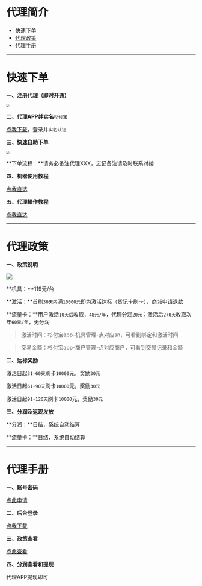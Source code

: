 # 代理简介

- [快速下单](#快速下单)
- [代理政策](#代理政策)
- [代理手册](#代理手册)



---

# 快速下单

**一、注册代理（即时开通）**

[<img src="https://cos.zjkmkj.com/media/2024/08/20/d1730d9225f5178b3857cb7603638c01-2.webp" style="zoom:50%;" />](https://apos.mk-dz.com/sfb-register/?id=695d148592f44d08b8614690e807c1fc#/)

**二、代理APP并实名**`杉付宝`

[点我下载](https://apos.mk-dz.com/sfb-register/#/download)，登录并`实名认证`

**三、快速自助下单**

[<img src="https://cos.zjkmkj.com/media/2024/08/20/c7b70416544d9eb5e20f481b5cca79f9-2.webp" style="zoom:50%;" />](http://kmshop.zjkmkj.com/pages/goods_details/index?id=34)

**下单流程：**请务必备注代理XXX，忘记备注请及时联系对接

**四、机器使用教程**

[点我直达](tool/sfb.md)

**五、代理操作教程**

[点我直达](#代理手册)



------

# 代理政策

**一、政策说明**

![](https://cos.zjkmkj.com/media/2024/08/20/6a254000c934a1941e0499c8697ba6ec-2.webp)

**机具：**119元/台

**激活：**首刷`30天内`满`10000元`即为激活达标（贷记卡刷卡），商城申请退款

**流量卡：**用户激活`10天后`收取，`48元/年`，代理分润`20元`；激活后`270天`收取次年`60元/年`，无分润

> 激活时间：杉付宝app-机具管理-点对应sn，可看到绑定和激活时间

> 交易金额：杉付宝app-商户管理-点对应商户，可看到交易记录和金额

**二、达标奖励**

激活日起`31-60天`刷卡`10000`元，奖励`30元`

激活日起`61-90天`刷卡`10000`元，奖励`30元`

激活日起`91-120天`刷卡`10000`元，奖励`30元`

**三、分润及返现发放**

**分润：**日结，系统自动结算

**流量卡：**日结，系统自动结算

------

# 代理手册

**一、账号密码**

[点此申请](https://apos.mk-dz.com/sfb-register/?id=695d148592f44d08b8614690e807c1fc#/)

**二、后台登录**

[点我下载](https://apos.mk-dz.com/sfb-register/#/download)

**三、政策查看**

[点此查看](#代理政策)

**四、分润查看和提现**

代理APP提现即可
